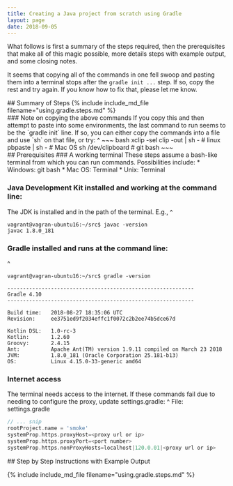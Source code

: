 ```yaml
---
title: Creating a Java project from scratch using Gradle
layout: page
date: 2018-09-05
---
```

What follows is first a summary of the steps required, then the prerequisites 
that make all of this magic possible, more details steps with example output,
and some closing notes.

It seems that copying all of the commands in one fell swoop and pasting them
into a terminal stops after the ```gradle init ...``` step. If so, copy the rest
and try again. If you know how to fix that, please let me know.

<section class="summary">
## Summary of Steps
{% include include_md_file filename="using.gradle.steps.md" %}

<aside>
### Note on copying the above commands
If you copy this and then attempt to paste into some environments, the
last command to run seems to be the `gradle init` line. 
If so, you can either copy the commands into a file and use `sh` 
on that file, or try:
^
~~~ bash
xclip -sel clip -out | sh - # linux
pbpaste | sh -              # Mac OS
sh /dev/clipboard           # git bash
~~~
</aside>
</section>

<section>
## Prerequisites
### A working terminal
These steps assume a bash-like terminal from which you can run commands. Possibilities include:
* Windows: git bash
* Mac OS: Terminal
* Unix: Terminal

### Java Development Kit installed and working at the command line:
The JDK is installed and in the path of the terminal. E.g.,
^
~~~ terminal
vagrant@vagran-ubuntu16:~/src$ javac -version
javac 1.8.0_181
~~~

### Gradle installed and runs at the command line:
^
~~~ terminal
vagrant@vagran-ubuntu16:~/src$ gradle -version

------------------------------------------------------------
Gradle 4.10
------------------------------------------------------------

Build time:   2018-08-27 18:35:06 UTC
Revision:     ee3751ed9f2034effc1f0072c2b2ee74b5dce67d

Kotlin DSL:   1.0-rc-3
Kotlin:       1.2.60
Groovy:       2.4.15
Ant:          Apache Ant(TM) version 1.9.11 compiled on March 23 2018
JVM:          1.8.0_181 (Oracle Corporation 25.181-b13)
OS:           Linux 4.15.0-33-generic amd64
~~~

### Internet access
The terminal needs access to the internet. If these commands fail due to needing to configure the proxy, update settings.gradle:
^
File: settings.gradle
~~~ gradle
// ... snip
rootProject.name = 'smoke'
systemProp.https.proxyHost=<proxy url or ip>
systemProp.https.proxyPort=<port number>
systemProp.https.nonProxyHosts=localhost|120.0.01|<proxy url or ip>
~~~
</section>

<section class="details">
## Step by Step Instructions with Example Output

{% include include_md_file filename="using.gradle.steps.md" %}

</section>
